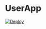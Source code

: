# UserApp

[![Deploy](https://github.com/raziqfarid/UserApp/actions/workflows/ios.yml/badge.svg)](https://github.com/raziqfarid/UserApp/actions/workflows/ios.yml)

